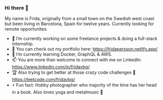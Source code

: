 ### Hi there 👋

My name is Frida, originally from a small town on the Swedish west coast but been living in Barcelona, Spain for twelve years.
Currently looking for remote opportunites.

- 🔭 I’m currently working on some freelance projects & doing a full-stack internship. 
- 🌟 You can check out my portfolio here: https://fridapersson.netlify.app/
- 🌱 I’m currently learning Docker, GraphQL & AWS.
- 📫 You are more than welcome to connect with me on LinkedIn: https://www.linkedin.com/in/fridavbg/
- 🏆 Also trying to get better at those crazy code challenges 🤯 https://leetcode.com/fridavbg/
- ⚡ Fun fact: Hobby photographer who majority of the time has her head in a book. Also loves yoga and metalmusic :metal:

